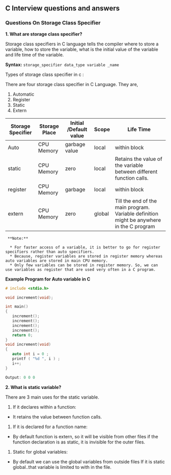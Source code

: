 ## C Interview questions and answers

 
### Questions On Storage Class Specifier

**1. What are storage class specifier?**

   Storage class specifiers in C language tells the compiler where to store a variable, how to store the variable, what is the initial value of the variable and life time of the variable.
   
   **Syntax:** `storage_specifier data_type variable _name`

   Types of storage class specifier in c :
   
   There are four storage class specifier in C Language. They are,
   
   1. Automatic
   2. Register
   3. Static
   4. Extern
   
   
   Storage Specifier | Storage Place | Initial /Default value | Scope | Life Time |
   ----------------- | ------------- | ---------------------- | ----- | --------- |
     Auto | CPU Memory | garbage value | local | within block |
     static | CPU Memory | zero | local | Retains the value of the variable between different function calls. | 
     register | CPU Memory | garbage | local | within block | 
     extern | CPU Memory | zero | global | Till the end of the main program. Variable definition might be anywhere in the C program  |
     
     **Note:**
     
      * For faster access of a variable, it is better to go for register specifiers rather than auto specifiers.
      * Because, register variables are stored in register memory whereas auto variables are stored in main CPU memory.
      * Only few variables can be stored in register memory. So, we can use variables as register that are used very often in a C program.

**Example Program for Auto variable in C**
      
```c
# include <stdio.h>

void increment(void);

int main()
{
   increment();
   increment();
   increment();
   increment();
   return 0;
}
void increment(void)
{
   auto int i = 0 ;
   printf ( "%d ", i ) ;
   i++;
}

Output: 0 0 0
```
**2. What is static variable?**

There are 3 main uses for the static variable.

1. If it declares within a function:
  * It retains the value between function calls.
1. If it is declared for a function name:
  * By default function is extern, so it will be visible from other files if the function declaration is as static, it is invisible for the outer files.
1. Static for global variables:
  * By default we can use the global variables from outside files If it is static global..that variable is limited to with in the file.
